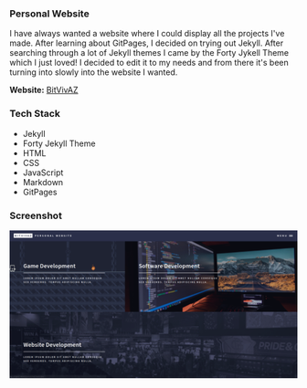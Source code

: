 ### Personal Website

I have always wanted a website where I could display all the projects I've made. After learning about GitPages, I decided on trying out Jekyll. After searching through a lot of Jekyll themes I came by the Forty Jykell Theme which I just loved! I decided to edit it to my needs and from there it's been turning into slowly into the website I wanted.

<b>Website:</b> [BitVivAZ](https://bitvivaz.com)

### Tech Stack

- Jekyll
- Forty Jekyll Theme
- HTML
- CSS
- JavaScript
- Markdown
- GitPages

### Screenshot
![](assets/webdev/personalweb/images/personalweb.png)
